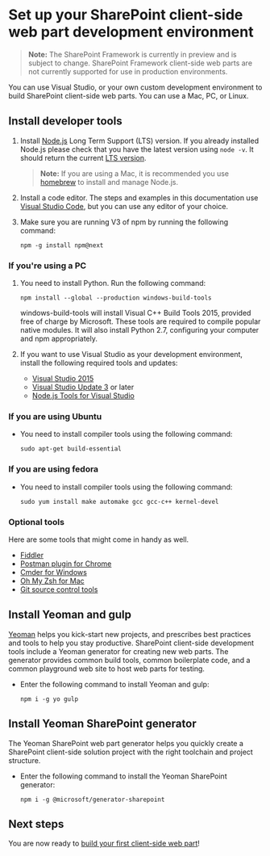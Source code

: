 # Set up your SharePoint client-side web part development environment

>**Note:** The SharePoint Framework is currently in preview and is subject to change. SharePoint Framework client-side web parts are not currently supported for use in production environments.

You can use Visual Studio, or your own custom development environment to build SharePoint client-side web parts. You can use a Mac, PC, or Linux.

## Install developer tools

1. Install [Node.js](https://nodejs.org/en/) Long Term Support (LTS) version. If you already installed Node.js please check that you have the latest version using `node -v`. It should return the current [LTS version](https://nodejs.org/en/download/). 
	>**Note:** If you are using a Mac, it is recommended you use [homebrew](http://brew.sh/) to install and manage Node.js. 
	
2. Install a code editor. The steps and examples in this documentation use [Visual Studio Code](https://code.visualstudio.com/), but you can use any editor of your choice. 

3. Make sure you are running V3 of npm by running the following command:
	
	```npm -g install npm@next```

### If you're using a PC

1. You need to install Python. Run the following command:
	
	```npm install --global --production windows-build-tools```
	
	windows-build-tools will install Visual C++ Build Tools 2015, provided free of charge by Microsoft. These tools are required to compile popular native modules. It will also install Python 2.7, configuring your computer and npm appropriately. 
	
2. If you want to use Visual Studio as your development environment, install the following required tools and updates:
	* [Visual Studio 2015](https://go.microsoft.com/fwlink/?LinkId=691978&clcid=0x409)
	* [Visual Studio Update 3](https://www.visualstudio.com/en-us/news/releasenotes/vs2015-update3-vs) or later
	* [Node.js Tools for Visual Studio](https://aka.ms/getntvs)

### If you are using Ubuntu

* You need to install compiler tools using the following command:
	
	```
	sudo apt-get build-essential
	```

### If you are using fedora

* You need to install compiler tools using the following command:
	
	```
	sudo yum install make automake gcc gcc-c++ kernel-devel
	```

### Optional tools

Here are some tools that might come in handy as well.

* [Fiddler](http://www.telerik.com/fiddler)
* [Postman plugin for Chrome](https://www.getpostman.com/docs/introduction)
* [Cmder for Windows](http://cmder.net/)
* [Oh My Zsh for Mac](http://ohmyz.sh/)
* [Git source control tools](https://git-scm.com/)

## Install Yeoman and gulp

[Yeoman](http://yeoman.io/) helps you kick-start new projects, and prescribes best practices and tools to help you stay productive. SharePoint client-side development tools include a Yeoman generator for creating new web parts. The generator provides common build tools, common boilerplate code, and a common playground web site to host web parts for testing.

* Enter the following command to install Yeoman and gulp:
	
	```
	npm i -g yo gulp
	```

## Install Yeoman SharePoint generator

The Yeoman SharePoint web part generator helps you quickly create a SharePoint client-side solution project with the right toolchain and project structure.

* Enter the following command to install the Yeoman SharePoint generator:
	
	```
	npm i -g @microsoft/generator-sharepoint 
	```

## Next steps

You are now ready to [build your first client-side web part](./build-a-hello-world-web-part)!
